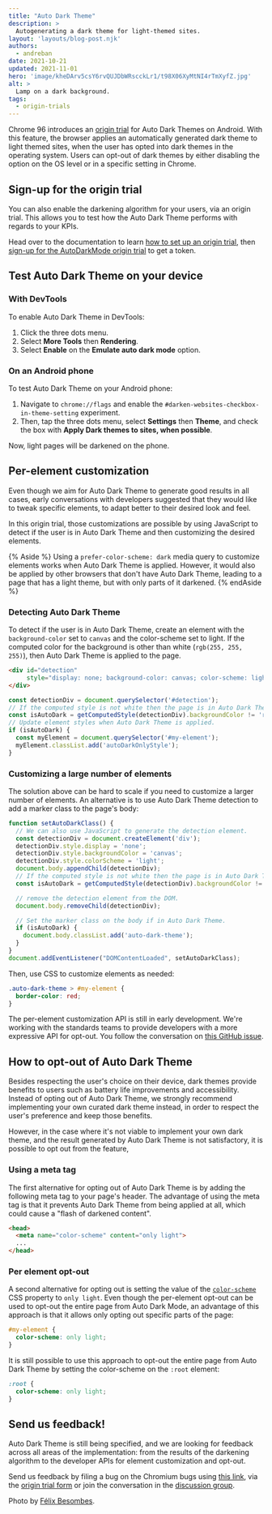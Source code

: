 ```yaml
---
title: "Auto Dark Theme"
description: >
  Autogenerating a dark theme for light-themed sites.
layout: 'layouts/blog-post.njk'
authors:
  - andreban
date: 2021-10-21
updated: 2021-11-01
hero: 'image/kheDArv5csY6rvQUJDbWRscckLr1/t98X06XyMtNI4rTmXyfZ.jpg'
alt: >
  Lamp on a dark background.
tags:
  - origin-trials
---
```


Chrome 96 introduces an [origin trial](https://developer.chrome.com/blog/origin-trials/) for Auto Dark Themes on Android.
With this feature, the browser applies an automatically generated dark theme to light themed sites,
when the user has opted into dark themes in the operating system.
Users can opt-out of dark themes by either disabling the option on the OS level or in a specific setting in Chrome.

## Sign-up for the origin trial

You can also enable the darkening algorithm for your users, via an origin trial.
This allows you to test how the Auto Dark Theme performs with regards to your KPIs.

Head over to the documentation to learn
[how to set up an origin trial](/blog/origin-trials/#how-to-register-for-an-origin-trial),
then [sign-up for the AutoDarkMode origin trial](/origintrials/#/view_trial/1626925365387591681)
to get a token.

## Test Auto Dark Theme on your device

### With DevTools

To enable Auto Dark Theme in DevTools:

1. Click the three dots menu.
1. Select **More Tools** then **Rendering**.
1. Select **Enable** on the **Emulate auto dark mode** option.

### On an Android phone

To test Auto Dark Theme on your Android phone:

1. Navigate to `chrome://flags` and enable the `#darken-websites-checkbox-in-theme-setting` experiment.
1. Then, tap the three dots menu, select **Settings** then **Theme**, and check the box with **Apply Dark themes to sites, when possible**.

Now, light pages will be darkened on the phone.

## Per-element customization

Even though we aim for Auto Dark Theme to generate good results in all cases,
early conversations with developers suggested that they would like to tweak specific elements,
to adapt better to their desired look and feel.

In this origin trial,
those customizations are possible by using JavaScript to detect if the user is in Auto Dark Theme and then customizing the desired elements.

{% Aside %}
Using a `prefer-color-scheme: dark` media query to customize elements works when Auto Dark Theme is applied.
However, it would also be applied by other browsers that don't have Auto Dark Theme,
leading to a page that has a light theme, but with only parts of it darkened.
{% endAside %}

### Detecting Auto Dark Theme

To detect if the user is in Auto Dark Theme,
create an element with the `background-color` set to `canvas` and the color-scheme set to light.
If the computed color for the background is other than white (`rgb(255, 255, 255)`),
then Auto Dark Theme is applied to the page.

```html
<div id="detection"
     style="display: none; background-color: canvas; color-scheme: light">
</div>
```
```js
const detectionDiv = document.querySelector('#detection');
// If the computed style is not white then the page is in Auto Dark Theme.
const isAutoDark = getComputedStyle(detectionDiv).backgroundColor != 'rgb(255, 255, 255)';
// Update element styles when Auto Dark Theme is applied.
if (isAutoDark) {
  const myElement = document.querySelector('#my-element');
  myElement.classList.add('autoDarkOnlyStyle');
}
```

### Customizing a large number of elements

The solution above can be hard to scale if you need to customize a larger number of elements.
An alternative is to use Auto Dark Theme detection to add a marker class to the page's body:

```js
function setAutoDarkClass() {
  // We can also use JavaScript to generate the detection element.
  const detectionDiv = document.createElement('div');
  detectionDiv.style.display = 'none';
  detectionDiv.style.backgroundColor = 'canvas';
  detectionDiv.style.colorScheme = 'light';
  document.body.appendChild(detectionDiv);
  // If the computed style is not white then the page is in Auto Dark Theme.
  const isAutoDark = getComputedStyle(detectionDiv).backgroundColor != 'rgb(255, 255, 255)';

  // remove the detection element from the DOM.
  document.body.removeChild(detectionDiv);

  // Set the marker class on the body if in Auto Dark Theme.
  if (isAutoDark) {
    document.body.classList.add('auto-dark-theme');
  }
}
document.addEventListener("DOMContentLoaded", setAutoDarkClass);
```

Then, use CSS to customize elements as needed:

```css
.auto-dark-theme > #my-element {
  border-color: red;
}
```

The per-element customization API is still in early development.
We're working with the standards teams to provide developers with a more expressive API for opt-out.
You follow the conversation on [this GitHub issue](https://github.com/w3c/csswg-drafts/issues/6664).

## How to opt-out of Auto Dark Theme

Besides respecting the user's choice on their device,
dark themes provide benefits to users such as battery life improvements and accessibility.
Instead of opting out of Auto Dark Theme,
we strongly recommend implementing your own curated dark theme instead,
in order to respect the user's preference and keep those benefits.

However, in the case where it's not viable to implement your own dark theme,
and the result generated by Auto Dark Theme is not satisfactory,
it is possible to opt out from the feature,

### Using a meta tag

The first alternative for opting out of Auto Dark Theme is by adding the following meta tag to your page's header.
The advantage of using the meta tag is that it prevents Auto Dark Theme from being applied at all,
which could cause a "flash of darkened content".

```html
<head>
  <meta name="color-scheme" content="only light">
  ...
</head>
```

### Per element opt-out

A second alternative for opting out is setting the value of the [`color-scheme`](https://developer.mozilla.org/docs/Web/CSS/color-scheme)
CSS property to `only light`.
Even though the per-element opt-out can be used to opt-out the entire page from Auto Dark Mode,
an advantage of this approach is that it allows only opting out specific parts of the page:

```css
#my-element {
  color-scheme: only light;
}
```

It is still possible to use this approach to opt-out the entire page from Auto Dark Theme by setting the color-scheme on the `:root` element:

```css
:root {
  color-scheme: only light;
}
```

## Send us feedback!

Auto Dark Theme is still being specified,
and we are looking for feedback across all areas of the implementation:
from the results of the darkening algorithm to the developer APIs for element customization and opt-out.

Send us feedback by filing a bug on the Chromium bugs using [this link](https://bugs.chromium.org/p/chromium/issues/list?q=component:Mobile%3EAutoDarkTheme),
via the [origin trial form](/origintrials/#/view_trial/1626925365387591681)
or join the conversation in the [discussion group](https://groups.google.com/g/auto-dark-theme-external/).

Photo by [Félix Besombes](https://unsplash.com/@druks?utm_source=unsplash&utm_medium=referral&utm_content=creditCopyText).
